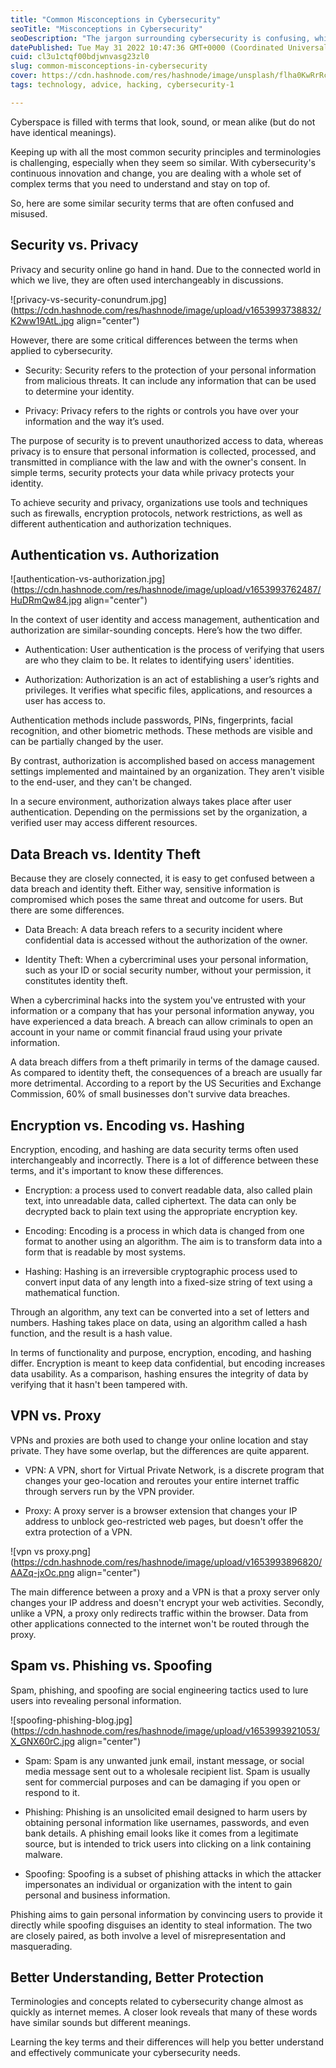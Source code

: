 ```yaml
---
title: "Common Misconceptions in Cybersecurity"
seoTitle: "Misconceptions in Cybersecurity"
seoDescription: "The jargon surrounding cybersecurity is confusing, which is exactly what criminals want. However, understanding these terms can help you stay safe."
datePublished: Tue May 31 2022 10:47:36 GMT+0000 (Coordinated Universal Time)
cuid: cl3u1ctqf00bdjwnvasg23zl0
slug: common-misconceptions-in-cybersecurity
cover: https://cdn.hashnode.com/res/hashnode/image/unsplash/flha0KwRrRc/upload/v1653992812675/pDlLOBHy-.jpeg
tags: technology, advice, hacking, cybersecurity-1

---
```


Cyberspace is filled with terms that look, sound, or mean alike (but do not have identical meanings).

Keeping up with all the most common security principles and terminologies is challenging, especially when they seem so similar. With cybersecurity's continuous innovation and change, you are dealing with a whole set of complex terms that you need to understand and stay on top of.

So, here are some similar security terms that are often confused and misused.

## Security vs. Privacy

Privacy and security online go hand in hand. Due to the connected world in which we live, they are often used interchangeably in discussions.

![privacy-vs-security-conundrum.jpg](https://cdn.hashnode.com/res/hashnode/image/upload/v1653993738832/K2ww19AtL.jpg align="center")

However, there are some critical differences between the terms when applied to cybersecurity.

* Security: Security refers to the protection of your personal information from malicious threats. It can include any information that can be used to determine your identity.
    
* Privacy: Privacy refers to the rights or controls you have over your information and the way it’s used.
    

The purpose of security is to prevent unauthorized access to data, whereas privacy is to ensure that personal information is collected, processed, and transmitted in compliance with the law and with the owner's consent. In simple terms, security protects your data while privacy protects your identity.

To achieve security and privacy, organizations use tools and techniques such as firewalls, encryption protocols, network restrictions, as well as different authentication and authorization techniques.

## Authentication vs. Authorization

![authentication-vs-authorization.jpg](https://cdn.hashnode.com/res/hashnode/image/upload/v1653993762487/HuDRmQw84.jpg align="center")

In the context of user identity and access management, authentication and authorization are similar-sounding concepts. Here’s how the two differ.

* Authentication: User authentication is the process of verifying that users are who they claim to be. It relates to identifying users' identities.
    
* Authorization: Authorization is an act of establishing a user’s rights and privileges. It verifies what specific files, applications, and resources a user has access to.
    

Authentication methods include passwords, PINs, fingerprints, facial recognition, and other biometric methods. These methods are visible and can be partially changed by the user.

By contrast, authorization is accomplished based on access management settings implemented and maintained by an organization. They aren't visible to the end-user, and they can't be changed.

In a secure environment, authorization always takes place after user authentication. Depending on the permissions set by the organization, a verified user may access different resources.

## Data Breach vs. Identity Theft

Because they are closely connected, it is easy to get confused between a data breach and identity theft. Either way, sensitive information is compromised which poses the same threat and outcome for users. But there are some differences.

* Data Breach: A data breach refers to a security incident where confidential data is accessed without the authorization of the owner.
    
* Identity Theft: When a cybercriminal uses your personal information, such as your ID or social security number, without your permission, it constitutes identity theft.
    

When a cybercriminal hacks into the system you've entrusted with your information or a company that has your personal information anyway, you have experienced a data breach. A breach can allow criminals to open an account in your name or commit financial fraud using your private information.

A data breach differs from a theft primarily in terms of the damage caused. As compared to identity theft, the consequences of a breach are usually far more detrimental. According to a report by the US Securities and Exchange Commission, 60% of small businesses don't survive data breaches.

## Encryption vs. Encoding vs. Hashing

Encryption, encoding, and hashing are data security terms often used interchangeably and incorrectly. There is a lot of difference between these terms, and it's important to know these differences.

* Encryption: a process used to convert readable data, also called plain text, into unreadable data, called ciphertext. The data can only be decrypted back to plain text using the appropriate encryption key.
    
* Encoding: Encoding is a process in which data is changed from one format to another using an algorithm. The aim is to transform data into a form that is readable by most systems.
    
* Hashing: Hashing is an irreversible cryptographic process used to convert input data of any length into a fixed-size string of text using a mathematical function.
    

Through an algorithm, any text can be converted into a set of letters and numbers. Hashing takes place on data, using an algorithm called a hash function, and the result is a hash value.

In terms of functionality and purpose, encryption, encoding, and hashing differ. Encryption is meant to keep data confidential, but encoding increases data usability. As a comparison, hashing ensures the integrity of data by verifying that it hasn't been tampered with.

## VPN vs. Proxy

VPNs and proxies are both used to change your online location and stay private. They have some overlap, but the differences are quite apparent.

* VPN: A VPN, short for Virtual Private Network, is a discrete program that changes your geo-location and reroutes your entire internet traffic through servers run by the VPN provider.
    
* Proxy: A proxy server is a browser extension that changes your IP address to unblock geo-restricted web pages, but doesn't offer the extra protection of a VPN.
    

![vpn vs proxy.png](https://cdn.hashnode.com/res/hashnode/image/upload/v1653993896820/AAZq-jxOc.png align="center")

The main difference between a proxy and a VPN is that a proxy server only changes your IP address and doesn't encrypt your web activities. Secondly, unlike a VPN, a proxy only redirects traffic within the browser. Data from other applications connected to the internet won't be routed through the proxy.

## Spam vs. Phishing vs. Spoofing

Spam, phishing, and spoofing are social engineering tactics used to lure users into revealing personal information.

![spoofing-phishing-blog.jpg](https://cdn.hashnode.com/res/hashnode/image/upload/v1653993921053/X_GNX60rC.jpg align="center")

* Spam: Spam is any unwanted junk email, instant message, or social media message sent out to a wholesale recipient list. Spam is usually sent for commercial purposes and can be damaging if you open or respond to it.
    
* Phishing: Phishing is an unsolicited email designed to harm users by obtaining personal information like usernames, passwords, and even bank details. A phishing email looks like it comes from a legitimate source, but is intended to trick users into clicking on a link containing malware.
    
* Spoofing: Spoofing is a subset of phishing attacks in which the attacker impersonates an individual or organization with the intent to gain personal and business information.
    

Phishing aims to gain personal information by convincing users to provide it directly while spoofing disguises an identity to steal information. The two are closely paired, as both involve a level of misrepresentation and masquerading.

## Better Understanding, Better Protection

Terminologies and concepts related to cybersecurity change almost as quickly as internet memes. A closer look reveals that many of these words have similar sounds but different meanings.

Learning the key terms and their differences will help you better understand and effectively communicate your cybersecurity needs.